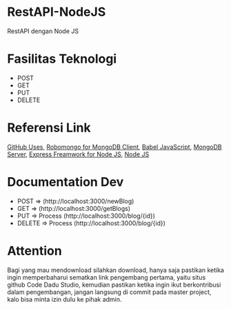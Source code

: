# RestAPI-NodeJS
RestAPI dengan Node JS

# Fasilitas Teknologi
- POST
- GET
- PUT
- DELETE

# Referensi Link
<a href="https://medium.com/aisy-rozsidhy/tutorial-penggunaan-github-untuk-pemula-part-1-upload-file-ke-github-e807df4e9ecc">GitHub Uses</a>,&nbsp;<a href="https://robomongo.org/download">Robomongo for MongoDB Client</a>,&nbsp;<a href="https://babeljs.io/">Babel JavaScript</a>,&nbsp;<a href="https://www.mongodb.com/dr/fastdl.mongodb.org/win32/mongodb-win32-x86_64-2008plus-ssl-4.0.5-signed.msi/download">MongoDB Server</a>,&nbsp;<a href="https://expressjs.com/">Express Freamwork for Node JS</a>,&nbsp;<a href="https://nodejs.org/en/">Node JS</a>

# Documentation Dev
- POST => (http://localhost:3000/newBlog)
- GET => (http://localhost:3000/getBlogs)
- PUT => Process (http://localhost:3000/blog/{id})
- DELETE => Process (http://localhost:3000/blog/{id})

# Attention
Bagi yang mau mendownload silahkan download, hanya saja pastikan ketika ingin memperbaharui sematkan link pengembang pertama, yaitu situs github Code Dadu Studio, kemudian pastikan ketika ingin ikut berkontribusi dalam pengembangan, jangan langsung di commit pada master project, kalo bisa minta izin dulu ke pihak admin.
